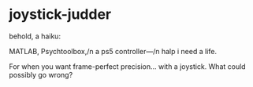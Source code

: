 # joystick-judder

behold, a haiku:

MATLAB, Psychtoolbox,/n
a ps5 controller—/n
halp i need a life.

For when you want frame-perfect precision… with a joystick. What could possibly go wrong?
